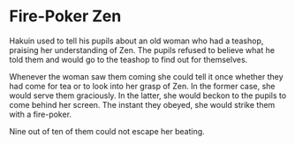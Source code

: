 # Fire-Poker Zen

Hakuin used to tell his pupils about an old woman who had a teashop, praising her understanding of Zen. The pupils refused to believe what he told them and would go to the teashop to find out for themselves.

Whenever the woman saw them coming she could tell it once whether they had come for tea or to look into her grasp of Zen. In the former case, she would serve them graciously. In the latter, she would beckon to the pupils to come behind her screen. The instant they obeyed, she would strike them with a fire-poker.

Nine out of ten of them could not escape her beating.
